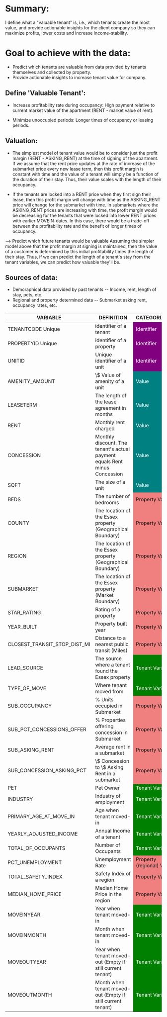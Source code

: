 # Summary:
I define what a "valuable tenant" is, i.e., which tenants create the most value, and provide actionable insights for the client company so they can maximize profits, lower costs and increase income-stability.

# Goal to achieve with the data:
* Predict which tenants are valuable from data provided by tenants themselves and collected by property.
* Provide actionable insights to increase tenant value for company.

## Define 'Valuable Tenant':
* Increase profitability rate during occupancy: High payment relative to current market value of the apartment (RENT - market value of rent).

* Minimize unoccupied periods: Longer times of occupancy or leasing periods.

## Valuation:

* The simplest model of tenant value would be to consider just the profit margin (RENT - ASKING_RENT) at the time of signing of the apartment. If we assume that the rent price updates at the rate of increase of the submarket price every new lease term, then this profit margin is constant with time and the value of a tenant will simply be a function of the duration of their stay. Thus, their value scales with the length of their occupancy.

* If the tenants are locked into a RENT price when they first sign their lease, then this profit margin will change with time as the ASKING_RENT price will change for the submarket with time. In submarkets where the ASKING_RENT prices are increasing with time, the profit margin would be decreasing for the tenants that were locked into lower RENT prices with earlier MOVEIN-dates. In this case, there would be a trade-off between the profitability rate and the benefit of longer times of occupancy.

--> Predict which future tenants would be valuable
Assuming the simpler model above that the profit margin at signing is maintained, then the value of a customer is determined by this initial profitability times the length of their stay. Thus, if we can predict the length of a tenant's stay from the tenant variables, we can predict how valuable they'll be.


## Sources of data:
* Demoraphical data provided by past tenants -- Income, rent, length of stay, pets, etc.
* Regional and property determined data -- Submarket asking rent, occupancy rates, etc.

<table>
    <thead>
        <tr>
            <th>VARIABLE</th>
            <th>DEFINITION</th>
            <th>CATEGORIZATION</th>
        </tr>
    </thead>
    <tbody>
        <tr>
            <td>TENANTCODE Unique</td>
            <td>identifier of a tenant</td>
            <td style="background-color: purple; color: white;">Identifier</td>
        </tr>
        <tr>
            <td>PROPERTYID Unique</td>
            <td>identifier of a property</td>
            <td style="background-color: purple; color: white;">Identifier</td>
        </tr>
        <tr>
            <td>UNITID</td>
            <td>Unique identifier of a unit</td>
            <td style="background-color: purple; color: white;">Identifier</td>
        </tr>
        <tr>
            <td>AMENITY_AMOUNT</td>
            <td>\$ Value of amenity of a unit</td>
            <td style="background-color: teal; color: white;">Value</td>
        </tr>
        <tr>
            <td>LEASETERM</td>
            <td>The length of the lease agreement in months</td>
            <td style="background-color: teal; color: white;">Value</td>
        </tr>
        <tr>
            <td>RENT</td>
            <td>Monthly rent charged</td>
            <td style="background-color: teal; color: white;">Value</td>
        </tr>
        <tr>
            <td>CONCESSION</td>
            <td>Monthly discount. The tenant's actual payment equals Rent minus Concession</td>
            <td style="background-color: teal; color: white;">Value</td>
        </tr>
        <tr>
            <td>SQFT</td>
            <td>The size of a unit</td>
            <td style="background-color: teal; color: white;">Value</td>
        </tr>
        <tr>
            <td>BEDS</td>
            <td>The number of bedrooms</td>
            <td style="background-color: lightcoral;">Property Variable</td>
        </tr>
        <tr>
            <td>COUNTY</td>
            <td>The location of the Essex property (Geographical Boundary)</td>
            <td style="background-color: lightcoral;">Property Variable</td>
        </tr>
        <tr>
            <td>REGION</td>
            <td>The location of the Essex property (Geographical Boundary)</td>
            <td style="background-color: lightcoral;">Property Variable</td>
        </tr>
        <tr>
            <td>SUBMARKET</td>
            <td>The location of the Essex property (Market Boundary)</td>
            <td style="background-color: lightcoral;">Property Variable</td>
        </tr>
        <tr>
            <td>STAR_RATING</td>
            <td>Rating of a property</td>
            <td style="background-color: lightcoral;">Property Variable</td>
        </tr>
        <tr>
            <td>YEAR_BUILT</td>
            <td>Property built year</td>
            <td style="background-color: lightcoral;">Property Variable</td>
        </tr>
        <tr>
            <td>CLOSEST_TRANSIT_STOP_DIST_MI</td>
            <td>Distance to a nearest public transit (Miles)</td>
            <td style="background-color: lightcoral;">Property Variable</td>
        </tr>
        <tr>
            <td>LEAD_SOURCE</td>
            <td>The source where a tenant found the Essex property</td>
            <td style="background-color: green; color: white;">Tenant Variable</td>
        </tr>
        <tr>
            <td>TYPE_OF_MOVE</td>
            <td>Where tenant moved from</td>
            <td style="background-color: green; color: white;">Tenant Variable</td>
        </tr>
        <tr>
            <td>SUB_OCCUPANCY</td>
            <td>% Units occupied in Submarket</td>
            <td style="background-color: lightcoral;">Property Variable</td>
        </tr>
        <tr>
            <td>SUB_PCT_CONCESSIONS_OFFER</td>
            <td>% Properties offering concession in Submarket</td>
            <td style="background-color: lightcoral;">Property Variable</td>
        </tr>
        <tr>
            <td>SUB_ASKING_RENT</td>
            <td>Average rent in a submarket</td>
            <td style="background-color: lightcoral;">Property Variable</td>
        </tr>
        <tr>
            <td>SUB_CONCESSION_ASKING_PCT</td>
            <td>\$ Concession to \$ Asking Rent in a submarket</td>
            <td style="background-color: lightcoral;">Property Variable</td>
        </tr>
        <tr>
            <td>PET</td>
            <td>Pet Owner</td>
            <td style="background-color: green; color: white;">Tenant Variable</td>
        </tr>
        <tr>
            <td>INDUSTRY</td>
            <td>Industry of employment</td>
            <td style="background-color: green; color: white;">Tenant Variable</td>
        </tr>
        <tr>
            <td>PRIMARY_AGE_AT_MOVE_IN</td>
            <td>Age when tenant moved-in</td>
            <td style="background-color: green; color: white;">Tenant Variable</td>
        </tr>
        <tr>
            <td>YEARLY_ADJUSTED_INCOME</td>
            <td>Annual Income of a tenant</td>
            <td style="background-color: green; color: white;">Tenant Variable</td>
        </tr>
        <tr>
            <td>TOTAL_OF_OCCUPANTS</td>
            <td>Number of Occupants</td>
            <td style="background-color: green; color: white;">Tenant Variable</td>
        </tr>
        <tr>
            <td>PCT_UNEMPLOYMENT</td>
            <td>Unemployment Rate</td>
            <td style="background-color: lightcoral;">Property (regional) Variable</td>
        </tr>
        <tr>
            <td>TOTAL_SAFETY_INDEX</td>
            <td>Safety Index of a region</td>
            <td style="background-color: lightcoral;">Property Variable</td>
        </tr>
        <tr>
            <td>MEDIAN_HOME_PRICE</td>
            <td>Median Home Price in the region</td>
            <td style="background-color: lightcoral;">Property Variable</td>
        </tr>
        <tr>
            <td>MOVEINYEAR</td>
            <td>Year when tenant moved-in</td>
            <td style="background-color: green; color: white;">Tenant Variable</td>
        </tr>
        <tr>
            <td>MOVEINMONTH</td>
            <td>Month when tenant moved-in</td>
            <td style="background-color: green; color: white;">Tenant Variable</td>
        </tr>
        <tr>
            <td>MOVEOUTYEAR</td>
            <td>Year when tenant moved-out (Empty if still current tenant)</td>
            <td style="background-color: green; color: white;">Tenant Variable</td>
        </tr>
        <tr>
            <td>MOVEOUTMONTH</td>
            <td>Month when tenant moved-out (Empty if still current tenant)</td>
            <td style="background-color: green; color: white;">Tenant Variable</td>
        </tr>
    </tbody>
</table>